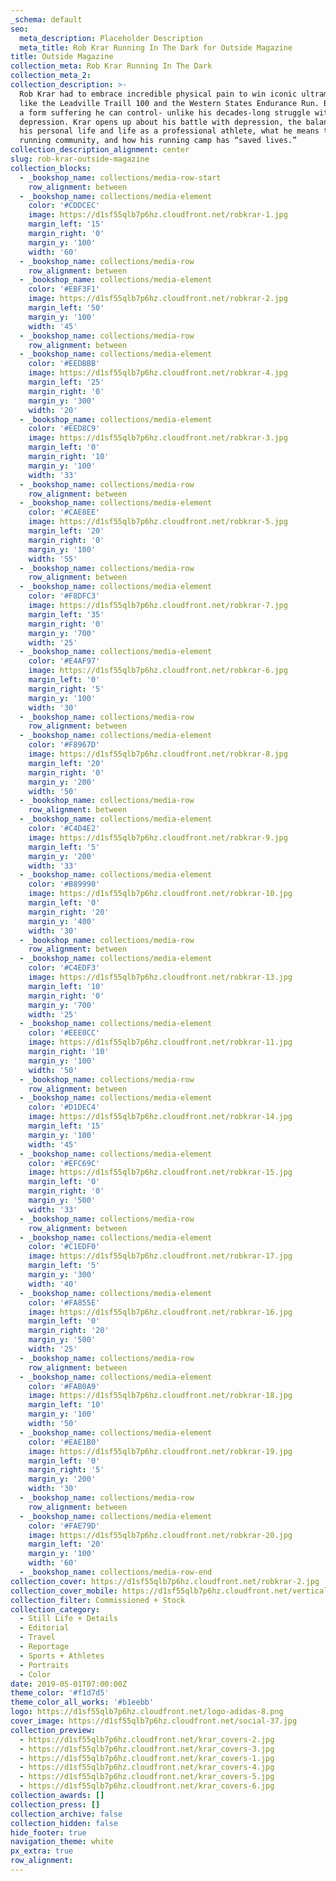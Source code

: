 ```yaml
---
_schema: default
seo:
  meta_description: Placeholder Description
  meta_title: Rob Krar Running In The Dark for Outside Magazine
title: Outside Magazine
collection_meta: Rob Krar Running In The Dark
collection_meta_2:
collection_description: >-
  Rob Krar had to embrace incredible physical pain to win iconic ultramarathons
  like the Leadville Traill 100 and the Western States Endurance Run. But that’s
  a form suffering he can control- unlike his decades-long struggle with
  depression.⁠ Krar opens up about his battle with depression, the balance of
  his personal life and life as a professional athlete, what he means to the
  running community, and how his running camp has “saved lives.”
collection_description_alignment: center
slug: rob-krar-outside-magazine
collection_blocks:
  - _bookshop_name: collections/media-row-start
    row_alignment: between
  - _bookshop_name: collections/media-element
    color: '#CDDCEC'
    image: https://d1sf55qlb7p6hz.cloudfront.net/robkrar-1.jpg
    margin_left: '15'
    margin_right: '0'
    margin_y: '100'
    width: '60'
  - _bookshop_name: collections/media-row
    row_alignment: between
  - _bookshop_name: collections/media-element
    color: '#EBF3F1'
    image: https://d1sf55qlb7p6hz.cloudfront.net/robkrar-2.jpg
    margin_left: '50'
    margin_y: '100'
    width: '45'
  - _bookshop_name: collections/media-row
    row_alignment: between
  - _bookshop_name: collections/media-element
    color: '#EEDBBB'
    image: https://d1sf55qlb7p6hz.cloudfront.net/robkrar-4.jpg
    margin_left: '25'
    margin_right: '0'
    margin_y: '300'
    width: '20'
  - _bookshop_name: collections/media-element
    color: '#EED8C9'
    image: https://d1sf55qlb7p6hz.cloudfront.net/robkrar-3.jpg
    margin_left: '0'
    margin_right: '10'
    margin_y: '100'
    width: '33'
  - _bookshop_name: collections/media-row
    row_alignment: between
  - _bookshop_name: collections/media-element
    color: '#CAE8EE'
    image: https://d1sf55qlb7p6hz.cloudfront.net/robkrar-5.jpg
    margin_left: '20'
    margin_right: '0'
    margin_y: '100'
    width: '55'
  - _bookshop_name: collections/media-row
    row_alignment: between
  - _bookshop_name: collections/media-element
    color: '#F8DFC3'
    image: https://d1sf55qlb7p6hz.cloudfront.net/robkrar-7.jpg
    margin_left: '35'
    margin_right: '0'
    margin_y: '700'
    width: '25'
  - _bookshop_name: collections/media-element
    color: '#E4AF97'
    image: https://d1sf55qlb7p6hz.cloudfront.net/robkrar-6.jpg
    margin_left: '0'
    margin_right: '5'
    margin_y: '100'
    width: '30'
  - _bookshop_name: collections/media-row
    row_alignment: between
  - _bookshop_name: collections/media-element
    color: '#F8967D'
    image: https://d1sf55qlb7p6hz.cloudfront.net/robkrar-8.jpg
    margin_left: '20'
    margin_right: '0'
    margin_y: '200'
    width: '50'
  - _bookshop_name: collections/media-row
    row_alignment: between
  - _bookshop_name: collections/media-element
    color: '#C4D4E2'
    image: https://d1sf55qlb7p6hz.cloudfront.net/robkrar-9.jpg
    margin_left: '5'
    margin_y: '200'
    width: '33'
  - _bookshop_name: collections/media-element
    color: '#B89990'
    image: https://d1sf55qlb7p6hz.cloudfront.net/robkrar-10.jpg
    margin_left: '0'
    margin_right: '20'
    margin_y: '400'
    width: '30'
  - _bookshop_name: collections/media-row
    row_alignment: between
  - _bookshop_name: collections/media-element
    color: '#C4EDF3'
    image: https://d1sf55qlb7p6hz.cloudfront.net/robkrar-13.jpg
    margin_left: '10'
    margin_right: '0'
    margin_y: '700'
    width: '25'
  - _bookshop_name: collections/media-element
    color: '#EEE0CC'
    image: https://d1sf55qlb7p6hz.cloudfront.net/robkrar-11.jpg
    margin_right: '10'
    margin_y: '100'
    width: '50'
  - _bookshop_name: collections/media-row
    row_alignment: between
  - _bookshop_name: collections/media-element
    color: '#D1DEC4'
    image: https://d1sf55qlb7p6hz.cloudfront.net/robkrar-14.jpg
    margin_left: '15'
    margin_y: '100'
    width: '45'
  - _bookshop_name: collections/media-element
    color: '#EFC69C'
    image: https://d1sf55qlb7p6hz.cloudfront.net/robkrar-15.jpg
    margin_left: '0'
    margin_right: '0'
    margin_y: '500'
    width: '33'
  - _bookshop_name: collections/media-row
    row_alignment: between
  - _bookshop_name: collections/media-element
    color: '#C1EDF0'
    image: https://d1sf55qlb7p6hz.cloudfront.net/robkrar-17.jpg
    margin_left: '5'
    margin_y: '300'
    width: '40'
  - _bookshop_name: collections/media-element
    color: '#FA855E'
    image: https://d1sf55qlb7p6hz.cloudfront.net/robkrar-16.jpg
    margin_left: '0'
    margin_right: '20'
    margin_y: '500'
    width: '25'
  - _bookshop_name: collections/media-row
    row_alignment: between
  - _bookshop_name: collections/media-element
    color: '#FAB0A9'
    image: https://d1sf55qlb7p6hz.cloudfront.net/robkrar-18.jpg
    margin_left: '10'
    margin_y: '100'
    width: '50'
  - _bookshop_name: collections/media-element
    color: '#EAE1B0'
    image: https://d1sf55qlb7p6hz.cloudfront.net/robkrar-19.jpg
    margin_left: '0'
    margin_right: '5'
    margin_y: '200'
    width: '30'
  - _bookshop_name: collections/media-row
    row_alignment: between
  - _bookshop_name: collections/media-element
    color: '#FAE79D'
    image: https://d1sf55qlb7p6hz.cloudfront.net/robkrar-20.jpg
    margin_left: '20'
    margin_y: '100'
    width: '60'
  - _bookshop_name: collections/media-row-end
collection_cover: https://d1sf55qlb7p6hz.cloudfront.net/robkrar-2.jpg
collection_cover_mobile: https://d1sf55qlb7p6hz.cloudfront.net/verticalcovers-9.jpg
collection_filter: Commissioned + Stock
collection_category:
  - Still Life + Details
  - Editorial
  - Travel
  - Reportage
  - Sports + Athletes
  - Portraits
  - Color
date: 2019-05-01T07:00:00Z
theme_color: '#f1d7d5'
theme_color_all_works: '#b1eebb'
logo: https://d1sf55qlb7p6hz.cloudfront.net/logo-adidas-8.png
cover_image: https://d1sf55qlb7p6hz.cloudfront.net/social-37.jpg
collection_preview:
  - https://d1sf55qlb7p6hz.cloudfront.net/krar_covers-2.jpg
  - https://d1sf55qlb7p6hz.cloudfront.net/krar_covers-3.jpg
  - https://d1sf55qlb7p6hz.cloudfront.net/krar_covers-1.jpg
  - https://d1sf55qlb7p6hz.cloudfront.net/krar_covers-4.jpg
  - https://d1sf55qlb7p6hz.cloudfront.net/krar_covers-5.jpg
  - https://d1sf55qlb7p6hz.cloudfront.net/krar_covers-6.jpg
collection_awards: []
collection_press: []
collection_archive: false
collection_hidden: false
hide_footer: true
navigation_theme: white
px_extra: true
row_alignment:
---
```

